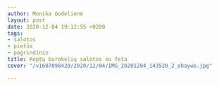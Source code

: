 ```yaml
---
author: Monika Godelienė
layout: post
date: 2020-12-04 19:12:55 +0200
tags:
- salotos
- pietūs
- pagrindinis
title: Keptų burokėlių salotos su feta
cover: "/v1607098420/2020/12/04/IMG_20201204_143520_2_obaywe.jpg"

---
```

